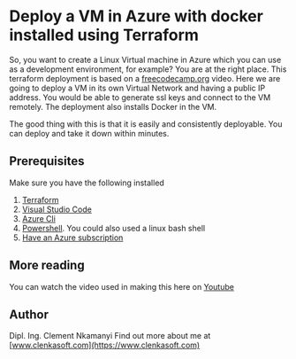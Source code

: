 # Deploy a VM in Azure with docker installed using Terraform

So, you want to create a Linux Virtual machine in Azure which you can use as a development environment, for example? You are at the right place.
This terraform deployment is based on a [freecodecamp.org](https://www.youtube.com/watch?v=V53AHWun17s) video. Here we are going to deploy a VM in its own Virtual Network and having 
a public IP address. You would be able to generate ssl keys and connect to the VM remotely. The deployment also installs Docker in the VM.


The good thing with this is that it is easily and consistently deployable. You can deploy and take it down within minutes.

## Prerequisites
Make sure you have the following installed
1. [Terraform](https://community.chocolatey.org/packages/terraform)
2. [Visual Studio Code](https://code.visualstudio.com/)
3. [Azure Cli](https://learn.microsoft.com/en-gb/cli/azure/)
4. [Powershell](https://learn.microsoft.com/en-us/powershell/scripting/install/installing-powershell-on-windows?view=powershell-7.4). You could also used a linux bash shell
4. [Have an Azure subscription](https://portal.azure.com)

## More reading
You can watch the video used in making this here on [Youtube](https://www.youtube.com/watch?v=V53AHWun17s)

## Author
Dipl. Ing. Clement Nkamanyi
Find out more about me at [www.clenkasoft.com](https://www.clenkasoft.com)
